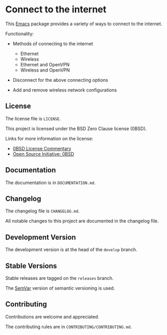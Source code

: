 # Connect to the internet

This [Emacs][emacs] package provides a variety of ways to connect to
the internet.

Functionality:

- Methods of connecting to the internet
    - Ethernet
	- Wireless
	- Ethernet and OpenVPN
	- Wireless and OpenVPN

- Disconnect for the above connecting options

- Add and remove wireless network configurations

[emacs]: <https://www.gnu.org/software/emacs/>

## License

The license file is `LICENSE`.

This project is licensed under the BSD Zero Clause license (0BSD).

Links for more information on the license:

- [0BSD License Commentary][0bsd-commentary]
- [Open Source Initiative: 0BSD][0bsd-osi]

[0bsd-commentary]: <https://web.archive.org/web/20200909121328/https://landley.net/toybox/license.html>
[0bsd-osi]: <https://web.archive.org/web/20200923194052/https://opensource.org/licenses/0BSD>

## Documentation

The documentation is in `DOCUMENTATION.md`.

## Changelog

The changelog file is `CHANGELOG.md`.

All notable changes to this project are documented in the changelog file.

## Development Version

The development version is at the head of the `develop` branch.

## Stable Versions

Stable releases are tagged on the `releases` branch.

The [SemVar][semvar] version of semantic versioning is used.

[semvar]: <https://web.archive.org/web/20201009135328/https://semver.org/>

## Contributing

Contributions are welcome and appreciated.

The contributing rules are in `CONTRIBUTING/CONTRIBUTING.md`.
